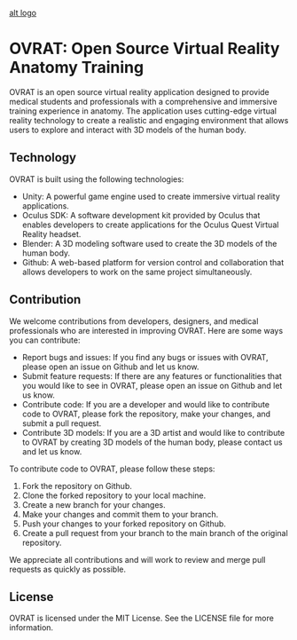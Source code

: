 [alt logo]([image_url](https://github.com/danieljou/OVRAT/blob/main/assets/Ovrat.PNG))

# OVRAT: Open Source Virtual Reality Anatomy Training

OVRAT is an open source virtual reality application designed to provide medical students and professionals with a comprehensive and immersive training experience in anatomy. The application uses cutting-edge virtual reality technology to create a realistic and engaging environment that allows users to explore and interact with 3D models of the human body.

## Technology

OVRAT is built using the following technologies:

- Unity: A powerful game engine used to create immersive virtual reality applications.
- Oculus SDK: A software development kit provided by Oculus that enables developers to create applications for the Oculus Quest Virtual Reality headset.
- Blender: A 3D modeling software used to create the 3D models of the human body.
- Github: A web-based platform for version control and collaboration that allows developers to work on the same project simultaneously.

## Contribution

We welcome contributions from developers, designers, and medical professionals who are interested in improving OVRAT. Here are some ways you can contribute:

- Report bugs and issues: If you find any bugs or issues with OVRAT, please open an issue on Github and let us know.
- Submit feature requests: If there are any features or functionalities that you would like to see in OVRAT, please open an issue on Github and let us know.
- Contribute code: If you are a developer and would like to contribute code to OVRAT, please fork the repository, make your changes, and submit a pull request.
- Contribute 3D models: If you are a 3D artist and would like to contribute to OVRAT by creating 3D models of the human body, please contact us and let us know.

To contribute code to OVRAT, please follow these steps:

1. Fork the repository on Github.
2. Clone the forked repository to your local machine.
3. Create a new branch for your changes.
4. Make your changes and commit them to your branch.
5. Push your changes to your forked repository on Github.
6. Create a pull request from your branch to the main branch of the original repository.

We appreciate all contributions and will work to review and merge pull requests as quickly as possible.

## License

OVRAT is licensed under the MIT License. See the LICENSE file for more information.
